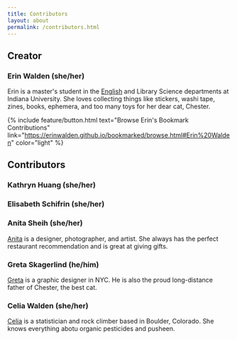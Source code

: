 ```yaml
---
title: Contributors
layout: about
permalink: /contributors.html
---
```

## Creator

### Erin Walden (she/her)
Erin is a master's student in the [English](https://english.indiana.edu/about/graduate-students/index.html) and Library Science departments at Indiana University. She loves collecting things like stickers, washi tape, zines, books, ephemera, and too many toys for her dear cat, Chester.

{% include feature/button.html text="Browse Erin's Bookmark Contributions" link="https://erinwalden.github.io/bookmarked/browse.html#Erin%20Walden" color="light" %}

## Contributors

### Kathryn Huang (she/her)

### Elisabeth Schifrin (she/her)

### Anita Sheih (she/her)
[Anita](https://www.anitasheih.com/) is a designer, photographer, and artist. She always has the perfect restaurant recommendation and is great at giving gifts.

### Greta Skagerlind (he/him)
[Greta](https://gskagerlind.com/) is a graphic designer in NYC. He is also the proud long-distance father of Chester, the best cat.

### Celia Walden (she/her)
[Celia](https://cals.cornell.edu/news/2022/05/digital-agriculture-internships-spark-interdisciplinary-insights) is a statistician and rock climber based in Boulder, Colorado. She knows everything abotu organic pesticides and pusheen.
